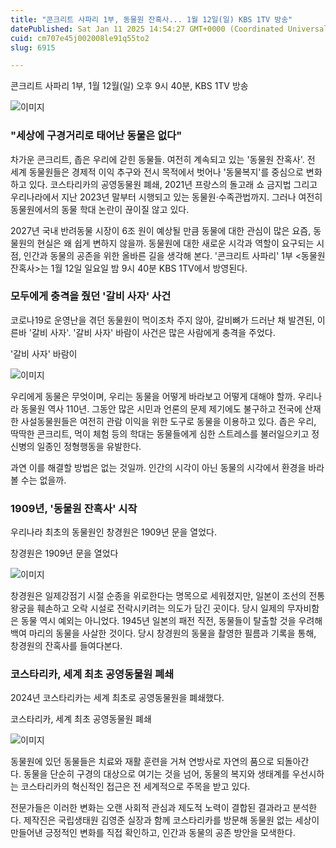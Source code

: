 ```yaml
---
title: "콘크리트 사파리 1부, 동물원 잔혹사... 1월 12일(일) KBS 1TV 방송"
datePublished: Sat Jan 11 2025 14:54:27 GMT+0000 (Coordinated Universal Time)
cuid: cm707e45j002008le91q55to2
slug: 6915

---
```



콘크리트 사파리 1부, 1월 12월(일) 오후 9시 40분, KBS 1TV 방송

![이미지](https://cdn.hashnode.com/res/hashnode/image/upload/v1739261494823/4d2d8c61-62e4-4fc9-8a9e-4013b0ebe97f.jpeg)

### "세상에 구경거리로 태어난 동물은 없다"

차가운 콘크리트, 좁은 우리에 갇힌 동물들. 여전히 계속되고 있는 '동물원 잔혹사'. 전 세계 동물원들은 경제적 이익 추구와 전시 목적에서 벗어나 '동물복지'를 중심으로 변화하고 있다. 코스타리카의 공영동물원 폐쇄, 2021년 프랑스의 돌고래 쇼 금지법 그리고 우리나라에서 지난 2023년 말부터 시행되고 있는 동물원·수족관법까지. 그러나 여전히 동물원에서의 동물 학대 논란이 끊이질 않고 있다.

2027년 국내 반려동물 시장이 6조 원이 예상될 만큼 동물에 대한 관심이 많은 요즘, 동물원의 현실은 왜 쉽게 변하지 않을까. 동물원에 대한 새로운 시각과 역할이 요구되는 시점, 인간과 동물의 공존을 위한 올바른 길을 생각해 본다. '콘크리트 사파리' 1부 <동물원 잔혹사>는 1월 12일 일요일 밤 9시 40분 KBS 1TV에서 방영된다.

### 모두에게 충격을 줬던 '갈비 사자' 사건

코로나19로 운영난을 겪던 동물원이 먹이조차 주지 않아, 갈비뼈가 드러난 채 발견된, 이른바 '갈비 사자'. '갈비 사자' 바람이 사건은 많은 사람에게 충격을 주었다.

'갈비 사자' 바람이

![이미지](https://cdn.hashnode.com/res/hashnode/image/upload/v1739261496877/4b5d7205-1268-4377-8b9e-64abe47d3010.jpeg)

우리에게 동물은 무엇이며, 우리는 동물을 어떻게 바라보고 어떻게 대해야 할까. 우리나라 동물원 역사 110년. 그동안 많은 시민과 언론의 문제 제기에도 불구하고 전국에 산재한 사설동물원들은 여전히 관람 이익을 위한 도구로 동물을 이용하고 있다. 좁은 우리, 딱딱한 콘크리트, 먹이 체험 등의 학대는 동물들에게 심한 스트레스를 불러일으키고 정신병의 일종인 정형행동을 유발한다.

과연 이를 해결할 방법은 없는 것일까. 인간의 시각이 아닌 동물의 시각에서 환경을 바라볼 수는 없을까.

### 1909년, '동물원 잔혹사' 시작

우리나라 최초의 동물원인 창경원은 1909년 문을 열었다.

창경원은 1909년 문을 열었다

![이미지](https://cdn.hashnode.com/res/hashnode/image/upload/v1739261498726/18fe5eeb-61e4-4e51-8124-0d5d9bc7446c.jpeg)

창경원은 일제강점기 시절 순종을 위로한다는 명목으로 세워졌지만, 일본이 조선의 전통 왕궁을 훼손하고 오락 시설로 전락시키려는 의도가 담긴 곳이다. 당시 일제의 무자비함은 동물 역시 예외는 아니었다. 1945년 일본의 패전 직전, 동물들이 탈출할 것을 우려해 백여 마리의 동물을 사살한 것이다. 당시 창경원의 동물을 촬영한 필름과 기록을 통해, 창경원의 잔혹사를 들여다본다.

### 코스타리카, 세계 최초 공영동물원 폐쇄

2024년 코스타리카는 세계 최초로 공영동물원을 폐쇄했다.

코스타리카, 세계 최초 공영동물원 폐쇄

![이미지](https://cdn.hashnode.com/res/hashnode/image/upload/v1739261500678/c6d3991a-3dac-4ec8-9e9e-6876a1ff4cd4.jpeg)

동물원에 있던 동물들은 치료와 재활 훈련을 거쳐 연방사로 자연의 품으로 되돌아간다. 동물을 단순히 구경의 대상으로 여기는 것을 넘어, 동물의 복지와 생태계를 우선시하는 코스타리카의 혁신적인 접근은 전 세계적으로 주목을 받고 있다.

전문가들은 이러한 변화는 오랜 사회적 관심과 제도적 노력이 결합된 결과라고 분석한다. 제작진은 국립생태원 김영준 실장과 함께 코스타리카를 방문해 동물원 없는 세상이 만들어낸 긍정적인 변화를 직접 확인하고, 인간과 동물의 공존 방안을 모색한다.
